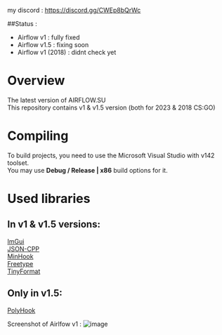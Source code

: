my discord : https://discord.gg/CWEp8bQrWc

##Status :
* Airflow v1 : fully fixed
* Airflow v1.5 : fixing soon
* Airflow v1 (2018) : didnt check yet 

# Overview
The latest version of AIRFLOW.SU \
This repository contains v1 & v1.5 version (both for 2023 & 2018 CS:GO)

# Compiling 
To build  projects, you need to use the Microsoft Visual Studio with v142 toolset. \
You may use **Debug / Release | x86** build options for it.

# Used libraries 
## In v1 & v1.5 versions:
[ImGui](https://github.com/ocornut/imgui) \
[JSON-CPP](https://github.com/open-source-parsers/jsoncpp) \
[MinHook](https://github.com/TsudaKageyu/minhook) \
[Freetype](https://freetype.org/) \
[TinyFormat](https://github.com/c42f/tinyformat) 

## Only in v1.5:
[PolyHook](https://github.com/stevemk14ebr/PolyHook_2_0)

Screenshot of Airlfow v1 :
![image](https://github.com/user-attachments/assets/61ed2c57-9914-4ba5-81e6-d6a9fb931219)

